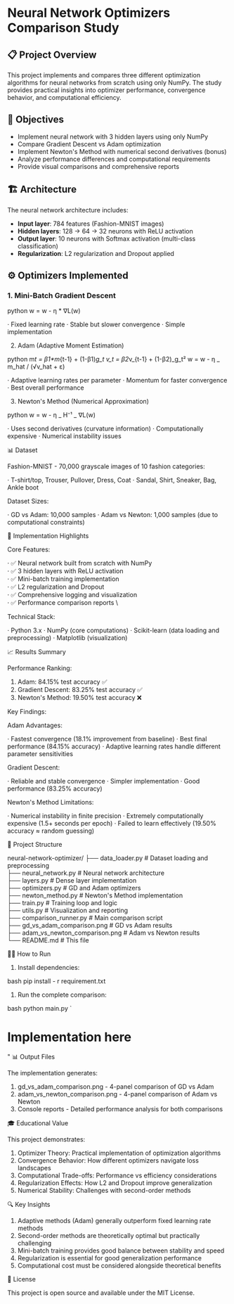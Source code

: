 # Neural Network Optimizers Comparison Study

## 📋 Project Overview

This project implements and compares three different optimization algorithms for neural networks from scratch using only NumPy. The study provides practical insights into optimizer performance, convergence behavior, and computational efficiency.

## 🎯 Objectives

- Implement neural network with 3 hidden layers using only NumPy
- Compare Gradient Descent vs Adam optimization
- Implement Newton's Method with numerical second derivatives (bonus)
- Analyze performance differences and computational requirements
- Provide visual comparisons and comprehensive reports

## 🏗️ Architecture

The neural network architecture includes:

- **Input layer**: 784 features (Fashion-MNIST images)
- **Hidden layers**: 128 → 64 → 32 neurons with ReLU activation
- **Output layer**: 10 neurons with Softmax activation (multi-class classification)
- **Regularization**: L2 regularization and Dropout applied

## ⚙️ Optimizers Implemented

### 1. Mini-Batch Gradient Descent

python
w = w - η \* ∇L(w)

· Fixed learning rate
· Stable but slower convergence
· Simple implementation

2. Adam (Adaptive Moment Estimation)

python
m*t = β1\*m*{t-1} + (1-β1)*g_t
v_t = β2*v\_{t-1} + (1-β2)_g_t²
w = w - η _ m_hat / (√v_hat + ε)

· Adaptive learning rates per parameter
· Momentum for faster convergence
· Best overall performance

3. Newton's Method (Numerical Approximation)

python
w = w - η _ H⁻¹ _ ∇L(w)

· Uses second derivatives (curvature information)
· Computationally expensive
· Numerical instability issues

📊 Dataset

Fashion-MNIST - 70,000 grayscale images of 10 fashion categories:

· T-shirt/top, Trouser, Pullover, Dress, Coat
· Sandal, Shirt, Sneaker, Bag, Ankle boot

Dataset Sizes:

· GD vs Adam: 10,000 samples
· Adam vs Newton: 1,000 samples (due to computational constraints)

🚀 Implementation Highlights

Core Features:

· ✅ Neural network built from scratch with NumPy \
· ✅ 3 hidden layers with ReLU activation \
· ✅ Mini-batch training implementation \
· ✅ L2 regularization and Dropout \
· ✅ Comprehensive logging and visualization \
· ✅ Performance comparison reports \

Technical Stack:

· Python 3.x
· NumPy (core computations)
· Scikit-learn (data loading and preprocessing)
· Matplotlib (visualization)

📈 Results Summary

Performance Ranking:

1. Adam: 84.15% test accuracy ✅
2. Gradient Descent: 83.25% test accuracy ✅
3. Newton's Method: 19.50% test accuracy ❌

Key Findings:

Adam Advantages:

· Fastest convergence (18.1% improvement from baseline)
· Best final performance (84.15% accuracy)
· Adaptive learning rates handle different parameter sensitivities

Gradient Descent:

· Reliable and stable convergence
· Simpler implementation
· Good performance (83.25% accuracy)

Newton's Method Limitations:

· Numerical instability in finite precision
· Extremely computationally expensive (1.5+ seconds per epoch)
· Failed to learn effectively (19.50% accuracy ≈ random guessing)

📁 Project Structure

neural-network-optimizer/
├── data_loader.py # Dataset loading and preprocessing \
├── neural_network.py # Neural network architecture \
├── layers.py # Dense layer implementation \
├── optimizers.py # GD and Adam optimizers \
├── newton_method.py # Newton's Method implementation \
├── train.py # Training loop and logic \
├── utils.py # Visualization and reporting \
├── comparison_runner.py # Main comparison script \
├── gd_vs_adam_comparison.png # GD vs Adam results \
├── adam_vs_newton_comparison.png # Adam vs Newton results \
└── README.md # This file

🏃‍♂️ How to Run

1. Install dependencies:

bash
pip install - r requirement.txt

1. Run the complete comparison:

bash
python main.py
`

# Implementation here

"
📊 Output Files

The implementation generates:

1. gd_vs_adam_comparison.png - 4-panel comparison of GD vs Adam
2. adam_vs_newton_comparison.png - 4-panel comparison of Adam vs Newton
3. Console reports - Detailed performance analysis for both comparisons

🎓 Educational Value

This project demonstrates:

1. Optimizer Theory: Practical implementation of optimization algorithms
2. Convergence Behavior: How different optimizers navigate loss landscapes
3. Computational Trade-offs: Performance vs efficiency considerations
4. Regularization Effects: How L2 and Dropout improve generalization
5. Numerical Stability: Challenges with second-order methods

🔍 Key Insights

1. Adaptive methods (Adam) generally outperform fixed learning rate methods
2. Second-order methods are theoretically optimal but practically challenging
3. Mini-batch training provides good balance between stability and speed
4. Regularization is essential for good generalization performance
5. Computational cost must be considered alongside theoretical benefits

📄 License

This project is open source and available under the MIT License.
